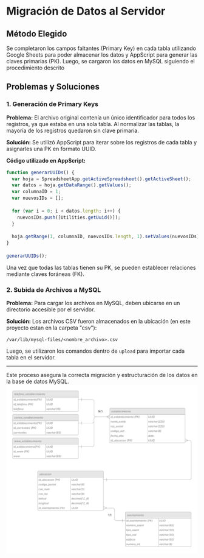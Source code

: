 # Migración de Datos al Servidor

## Método Elegido
Se completaron los campos faltantes (Primary Key) en cada tabla utilizando Google Sheets para poder almacenar los datos y AppScript para generar las claves primarias (PK). Luego, se cargaron los datos en MySQL siguiendo el procedimiento descrito

## Problemas y Soluciones

### 1. Generación de Primary Keys
**Problema:**
El archivo original contenía un único identificador para todos los registros, ya que estaba en una sola tabla. Al normalizar las tablas, la mayoría de los registros quedaron sin clave primaria.

**Solución:**
Se utilizó AppScript para iterar sobre los registros de cada tabla y asignarles una PK en formato UUID.

**Código utilizado en AppScript:**
```javascript
function generarUUIDs() {
  var hoja = SpreadsheetApp.getActiveSpreadsheet().getActiveSheet();
  var datos = hoja.getDataRange().getValues();
  var columnaID = 1;
  var nuevosIDs = [];

  for (var i = 0; i < datos.length; i++) {
    nuevosIDs.push([Utilities.getUuid()]);
  }

  hoja.getRange(1, columnaID, nuevosIDs.length, 1).setValues(nuevosIDs);
}

generarUUIDs();
```
Una vez que todas las tablas tienen su PK, se pueden establecer relaciones mediante claves foráneas (FK).

### 2. Subida de Archivos a MySQL
**Problema:**
Para cargar los archivos en MySQL, deben ubicarse en un directorio accesible por el servidor.

**Solución:**
Los archivos CSV fueron almacenados en la ubicación (en este proyecto estan en la carpeta "csv"):

```
/var/lib/mysql-files/<nombre_archivo>.csv
```
Luego, se utilizaron los comandos dentro de `upload` para importar cada tabla en el servidor.

---
Este proceso asegura la correcta migración y estructuración de los datos en la base de datos MySQL.
![diagrama de tablas](/img/diagrama%20.png)